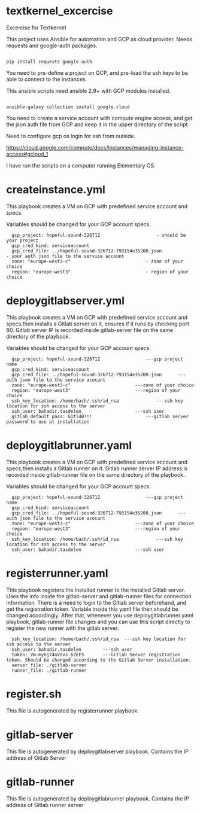# textkernel_excercise
Excercise for Textkernel


This project uses Ansible for automation and GCP as cloud provider. Needs requests and google-auth packages. 

<code>
pip install requests google-auth
</code>

You need to pre-define a project on GCP, and pre-load the ssh keys to be able to connect to the instances.

This ansible scripts need ansible 2.9+ with GCP modules installed.

<code>
ansible-galaxy collection install google.cloud
</code>

You need to create a service account with compute engine access, and get the json auth file from GCP and keep it in the upper directory of the script

Need to configure gcp os login for ssh from outside.

https://cloud.google.com/compute/docs/instances/managing-instance-access#gcloud_1

I have run the scripts on a computer running Elementary OS.

# createinstance.yml

This playbook creates a VM on GCP with predefined service account and specs.

Variables should be changed for your GCP account specs.


      gcp_project: hopeful-sound-326712						- should be your project
      gcp_cred_kind: serviceaccount
      gcp_cred_file: ../hopeful-sound-326712-793154e35200.json	                - your auth json file to the service account
      zone: "europe-west3-c"						 	- zone of your choice
      region: "europe-west3" 							- region of your choice



# deploygitlabserver.yml

This playbook creates a VM on GCP with predefined service account and specs,then installs a Gitlab server on it, ensures if it runs by checking port 80. Gitlab server IP is recorded inside gitlab-server file on the same directory of the playbook.

Variables should be changed for your GCP account specs.


      gcp_project: hopeful-sound-326712				    ---gcp project name
      gcp_cred_kind: serviceaccount
      gcp_cred_file: ../hopeful-sound-326712-793154e35200.json      ---auth json file to the service acocunt
      zone: "europe-west3-c"					    ---zone of your choice
      region: "europe-west3"					    ---region of your choice
      ssh_key_location: /home/bach/.ssh/id_rsa			    ---ssh key location for ssh access to the server
      ssh_user: bahadir.tasdelen				    ---ssh user
      gitlab_default_pass: G1tl4B!!!				    ---gitlab server password to use at installation



# deploygitlabrunner.yaml


This playbook creates a VM on GCP with predefined service account and specs,then installs a Gitlab runner on it. Gitlab runner server IP address is recorded inside gitlab-runner file on the same directory of the playbook.

Variables should be changed for your GCP account specs.


      gcp_project: hopeful-sound-326712				    ---gcp project name
      gcp_cred_kind: serviceaccount
      gcp_cred_file: ../hopeful-sound-326712-793154e35200.json      ---auth json file to the service acocunt
      zone: "europe-west3-c"					    ---zone of your choice
      region: "europe-west3"					    ---region of your choice
      ssh_key_location: /home/bach/.ssh/id_rsa			    ---ssh key location for ssh access to the server
      ssh_user: bahadir.tasdelen				    ---ssh user

# registerrunner.yaml

This playbook registers the installed runner to the installed Gitlab server. Uses the info inside the gitlab-server and gitlab-runner files for connection information. There is a need to login to the Gitlab server beforehand, and get the registration token. Variable inside this yaml file then should be changed accordingly. After that, whenever you use deploygitlabrunner.yaml playbook, gitlab-runner file changes and you can use this script directly to register the new runner with the gitlab server.

      ssh_key_location: /home/bach/.ssh/id_rsa	---ssh key location for ssh access to the server
      ssh_user: bahadir.tasdelen		---ssh user
      token: Vm-myUj74nVdvs_6ZEFS		---Gitlab Server registration token. Should be changed according to the Gitlab Server installation.
      server_file: ./gitlab-server
      runner_file: ./gitlab-runner

# register.sh

This file is autogenerated by registerrunner playbook.

# gitlab-server

This file is autogenerated by deploygitlabserver playbook. Contains the IP address of Gitlab Server

# gitlab-runner

This file is autogenerated by deploygitlabrunner playbook. Contains the IP address of Gitlab runner server
